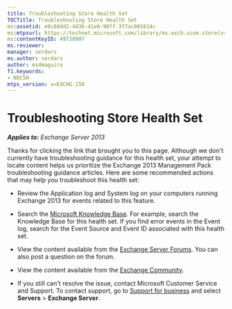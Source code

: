 ```yaml
---
title: Troubleshooting Store Health Set
TOCTitle: Troubleshooting Store Health Set
ms:assetid: e9c84dd2-4436-41e6-98ff-3f7ac801614c
ms:mtpsurl: https://technet.microsoft.com/library/ms.exch.scom.store(v=EXCHG.150)
ms:contentKeyID: 49720907
ms.reviewer:
manager: serdars
ms.author: serdars
author: msdmaguire
f1.keywords:
- NOCSH
mtps_version: v=EXCHG.150
---
```


# Troubleshooting Store Health Set

_**Applies to:** Exchange Server 2013_

Thanks for clicking the link that brought you to this page. Although we don't currently have troubleshooting guidance for this health set, your attempt to locate content helps us prioritize the Exchange 2013 Management Pack troubleshooting guidance articles. Here are some recommended actions that may help you troubleshoot this health set:

- Review the Application log and System log on your computers running Exchange 2013 for events related to this feature.

- Search the [Microsoft Knowledge Base](https://support.microsoft.com/). For example, search the Knowledge Base for this health set. If you find error events in the Event log, search for the Event Source and Event ID associated with this health set.

- View the content available from the [Exchange Server Forums](https://social.technet.microsoft.com/forums/office/home?category=exchangeserver). You can also post a question on the forum.

- View the content available from the [Exchange Community](https://techcommunity.microsoft.com/t5/exchange/ct-p/Exchange).

- If you still can't resolve the issue, contact Microsoft Customer Service and Support. To contact support, go to [Support for business](https://support.microsoft.com/supportforbusiness/productselection) and select **Servers** \> **Exchange Server**.
